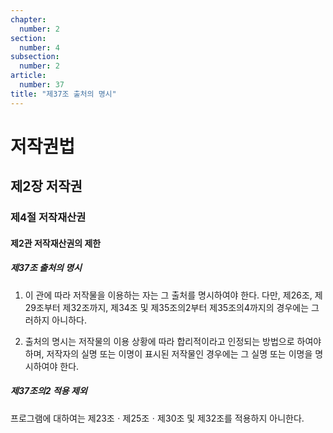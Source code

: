 ```yaml
---
chapter:
  number: 2
section:
  number: 4
subsection:
  number: 2
article:
  number: 37
title: "제37조 출처의 명시"
---
```

# 저작권법

## 제2장 저작권

### 제4절 저작재산권

#### 제2관 저작재산권의 제한

##### 제37조 출처의 명시

1. 이 관에 따라 저작물을 이용하는 자는 그 출처를 명시하여야 한다. 다만, 제26조, 제29조부터 제32조까지, 제34조 및 제35조의2부터 제35조의4까지의 경우에는 그러하지 아니하다.

2. 출처의 명시는 저작물의 이용 상황에 따라 합리적이라고 인정되는 방법으로 하여야 하며, 저작자의 실명 또는 이명이 표시된 저작물인 경우에는 그 실명 또는 이명을 명시하여야 한다.

##### 제37조의2 적용 제외

프로그램에 대하여는 제23조ㆍ제25조ㆍ제30조 및 제32조를 적용하지 아니한다.
